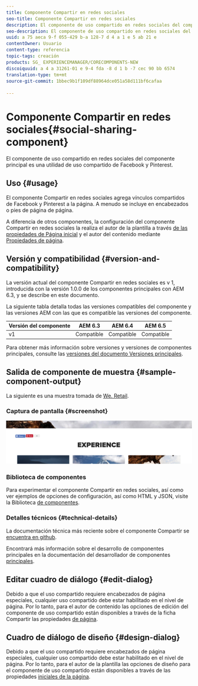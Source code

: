 ```yaml
---
title: Componente Compartir en redes sociales
seo-title: Componente Compartir en redes sociales
description: El componente de uso compartido en redes sociales del componente principal es una utilidad de uso compartido de Facebook y Pinterest.
seo-description: El componente de uso compartido en redes sociales del componente principal es una utilidad de uso compartido de Facebook y Pinterest.
uuid: a 75 aeca 9-f 055-429 b-a 128-7 d 4 a 1 e 5 ab 21 e
contentOwner: Usuario
content-type: referencia
topic-tags: creación
products: SG_ EXPERIENCEMANAGER/CORECOMPONENTS-NEW
discoiquuid: a 4 a 31261-01 e 9-4 fda -8 d 1 b -7 cec 90 bb 6574
translation-type: tm+mt
source-git-commit: 1bbec9b1f109df88964dce051a58d111bf6cafaa

---
```



# Componente Compartir en redes sociales{#social-sharing-component}

El componente de uso compartido en redes sociales del componente principal es una utilidad de uso compartido de Facebook y Pinterest.

## Uso {#usage}

El componente Compartir en redes sociales agrega vínculos compartidos de Facebook y Pinterest a la página. A menudo se incluye en encabezados o pies de página de página.

A diferencia de otros componentes, la configuración del componente Compartir en redes sociales la realiza el autor de la plantilla a través [de las propiedades de Página inicial](https://helpx.adobe.com/experience-manager/6-5/sites/authoring/using/templates.html) y el autor del contenido mediante [Propiedades de página](https://helpx.adobe.com/experience-manager/6-5/sites/authoring/using/editing-page-properties.html).

## Versión y compatibilidad {#version-and-compatibility}

La versión actual del componente Compartir en redes sociales es v 1, introducida con la versión 1.0.0 de los componentes principales con AEM 6.3, y se describe en este documento.

La siguiente tabla detalla todas las versiones compatibles del componente y las versiones AEM con las que es compatible las versiones del componente.

| Versión del componente | AEM 6.3 | AEM 6.4 | AEM 6.5 |
|--- |--- |--- |--- |
| v1 | Compatible | Compatible | Compatible |


Para obtener más información sobre versiones y versiones de componentes principales, consulte las [versiones del documento Versiones principales](versions.md).

## Salida de componente de muestra {#sample-component-output}

La siguiente es una muestra tomada de [We. Retail](https://helpx.adobe.com/experience-manager/6-5/sites/developing/using/we-retail.html).

### Captura de pantalla {#screenshot}

![](assets/chlimage_1-6.png)

### Biblioteca de componentes

Para experimentar el componente Compartir en redes sociales, así como ver ejemplos de opciones de configuración, así como HTML y JSON, visite la Biblioteca [de componentes](http://opensource.adobe.com/aem-core-wcm-components/library/social-sharing.html).

### Detalles técnicos {#technical-details}

La documentación técnica más reciente sobre el componente Compartir se [encuentra en github](https://github.com/adobe/aem-core-wcm-components/blob/master/content/src/content/jcr_root/apps/core/wcm/components/sharing/v1/sharing).

Encontrará más información sobre el desarrollo de componentes principales en la documentación del desarrollador de componentes [principales](developing.md).

## Editar cuadro de diálogo {#edit-dialog}

Debido a que el uso compartido requiere encabezados de página especiales, cualquier uso compartido debe estar habilitado en el nivel de página. Por lo tanto, para el autor de contenido las opciones de edición del componente de uso compartido están disponibles a través de la ficha Compartir las propiedades [de página](https://helpx.adobe.com/experience-manager/6-5/sites/authoring/using/editing-page-properties.html).

## Cuadro de diálogo de diseño {#design-dialog}

Debido a que el uso compartido requiere encabezados de página especiales, cualquier uso compartido debe estar habilitado en el nivel de página. Por lo tanto, para el autor de la plantilla las opciones de diseño para el componente de uso compartido están disponibles a través de las propiedades [iniciales de la página](https://helpx.adobe.com/experience-manager/6-5/sites/authoring/using/templates.html).